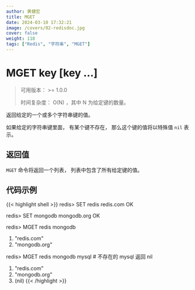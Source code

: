 ```yaml
---
author: 黄健宏
title: MGET
date: 2024-03-10 17:32:21
image: /covers/02-redisdoc.jpg
cover: false
weight: 118
tags: ["Redis", "字符串", "MGET"]
---
```


# MGET key [key …]

> 可用版本： >= 1.0.0
> 
> 时间复杂度： O(N) ，其中 N 为给定键的数量。

返回给定的一个或多个字符串键的值。

如果给定的字符串键里面， 有某个键不存在， 那么这个键的值将以特殊值 `nil` 表示。

## 返回值

`MGET` 命令将返回一个列表， 列表中包含了所有给定键的值。

## 代码示例

{{< highlight shell >}}
redis> SET redis redis.com
OK

redis> SET mongodb mongodb.org
OK

redis> MGET redis mongodb
1) "redis.com"
2) "mongodb.org"

redis> MGET redis mongodb mysql     # 不存在的 mysql 返回 nil
1) "redis.com"
2) "mongodb.org"
3) (nil)
{{< /highlight >}}